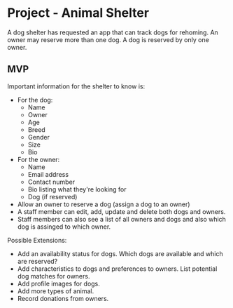 # Project - Animal Shelter

A dog shelter has requested an app that can track dogs for rehoming. An owner may reserve more than one dog. A dog is reserved by only one owner.

## MVP

Important information for the shelter to know is:
* For the dog:
    * Name
    * Owner
    * Age
    * Breed
    * Gender
    * Size
    * Bio
* For the owner:
    * Name
    * Email address
    * Contact number
    * Bio listing what they're looking for
    * Dog (if reserved)
* Allow an owner to reserve a dog (assign a dog to an owner)
* A staff member can edit, add, update and delete both dogs and owners.
* Staff members can also see a list of all owners and dogs and also which dog is assinged to which owner.

Possible Extensions:

* Add an availability status for dogs. Which dogs are available and which are reserved?
* Add characteristics to dogs and preferences to owners. List potential dog matches for owners.
* Add profile images for dogs.
* Add more types of animal.
* Record donations from owners.
